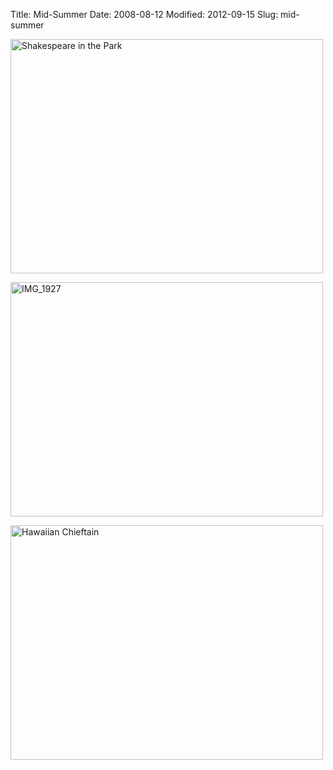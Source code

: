 Title: Mid-Summer
Date: 2008-08-12
Modified: 2012-09-15
Slug: mid-summer

<a href="http://www.flickr.com/photos/pigmonkey/2757520659/" title="Shakespeare in the Park by Pig Monkey, on Flickr"><img src="http://farm4.static.flickr.com/3188/2757520659_d26df786e9.jpg" width="500" height="375" alt="Shakespeare in the Park" /></a>

<a href="http://www.flickr.com/photos/pigmonkey/2752315612/" title="IMG_1927 by Pig Monkey, on Flickr"><img src="http://farm4.static.flickr.com/3280/2752315612_b30a8032f6.jpg" width="500" height="375" alt="IMG_1927" /></a>

<a href="http://www.flickr.com/photos/pigmonkey/2751302567/" title="Hawaiian Chieftain by Pig Monkey, on Flickr"><img src="http://farm4.static.flickr.com/3259/2751302567_08af359e81.jpg" width="500" height="375" alt="Hawaiian Chieftain" /></a>
